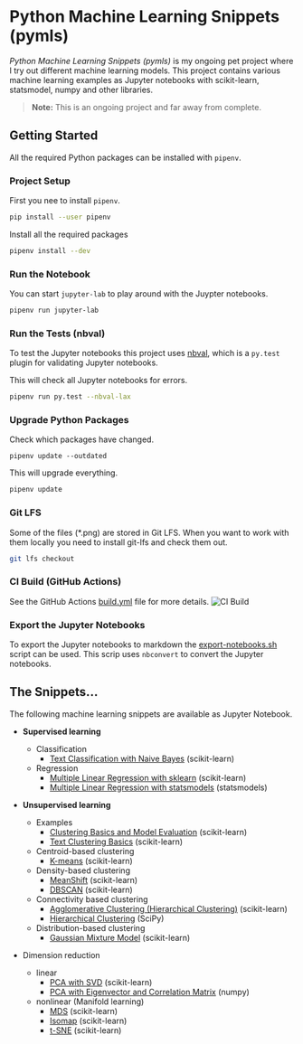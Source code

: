 #  Python Machine Learning Snippets (pymls)
_Python Machine Learning Snippets (pymls)_ is my ongoing pet project where I try out different machine learning models. 
This project contains various machine learning examples as Jupyter notebooks with scikit-learn, statsmodel, numpy and other libraries.

> __Note:__ This is an ongoing project and far away from complete.

## Getting Started
All the required Python packages can be installed with `pipenv`.

### Project Setup
First you nee to install `pipenv`.

```bash
pip install --user pipenv
```

Install all the required packages

```bash
pipenv install --dev
```

### Run the Notebook
You can start `jupyter-lab` to play around with the Juypter notebooks.


```bash
pipenv run jupyter-lab
```

### Run the Tests (nbval)
To test the Jupyter notebooks this project uses [nbval](https://github.com/computationalmodelling/nbval), which is a `py.test` 
plugin for validating Jupyter notebooks.


This will check all Jupyter notebooks for errors.

```bash
pipenv run py.test --nbval-lax
```

### Upgrade Python Packages
Check which packages have changed.

```
pipenv update --outdated
```

This will upgrade everything.

```bash
pipenv update
```

### Git LFS

Some of the files (*.png) are stored in Git LFS. When you want to work with them locally you need to install git-lfs and check them out.

```bash
git lfs checkout
```

### CI Build (GitHub Actions)
See the GitHub Actions [build.yml](.github/workflows/build.yml) file for more details. 
![CI Build](https://github.com/rueedlinger/machine-learning-snippets/workflows/CI%20Build/badge.svg)

### Export the Jupyter Notebooks
To export the Jupyter notebooks to markdown the [export-notebooks.sh](export-notebooks.sh) script can be used. 
This scrip uses `nbconvert` to convert the Jupyter notebooks.

## The Snippets...
The following machine learning snippets are available as Jupyter Notebook.

- __Supervised learning__
    - Classification
        - [Text Classification with Naive Bayes](notebooks/supervised/text_classification/text_classification.md) (scikit-learn)
    - Regression
        - [Multiple Linear Regression with sklearn](notebooks/supervised/linear_regression/multiple_linear_regression_sklearn.md) (scikit-learn)
        - [Multiple Linear Regression with statsmodels](notebooks/supervised/linear_regression/multiple_linear_regression_statsmodels.md) (statsmodels)
- __Unsupervised learning__ 
    - Examples
        - [Clustering Basics and Model Evaluation](notebooks/unsupervised/clustering/clustering_basics_model_evaluation.md) (scikit-learn)
        - [Text Clustering Basics](notebooks/unsupervised/clustering/clustering_text.md) (scikit-learn)
    - Centroid-based clustering
        - [K-means](notebooks/unsupervised/clustering/kmeans/clustering_kmeans.md) (scikit-learn)
    - Density-based clustering
        - [MeanShift](notebooks/unsupervised/clustering/meanshift/clustering_meanshift.md) (scikit-learn)
        - [DBSCAN](notebooks/unsupervised/clustering/dbscan/clustering_dbscan.md) (scikit-learn)
    - Connectivity based clustering
        - [Agglomerative Clustering (Hierarchical Clustering)](notebooks/unsupervised/clustering/agglomerative/clustering_agglomerative.md) (scikit-learn)
        - [Hierarchical Clustering](notebooks/unsupervised/clustering/hclust/clustering_hclust.md) (SciPy)
    - Distribution-based clustering
        - [Gaussian Mixture Model](notebooks/unsupervised/clustering/gaussian_mixture/clustering_gaussian_mixture.md) (scikit-learn)
        
       
- Dimension reduction
    - linear
        - [PCA with SVD](notebooks/unsupervised/dimensionality_reduction/pca/dimensionality_reduction_pca.md) (scikit-learn)
        - [PCA with Eigenvector and Correlation Matrix](notebooks/unsupervised/dimensionality_reduction/eigen/dimensionality_reduction_eigen.md) (numpy)
    - nonlinear (Manifold learning)
        - [MDS](notebooks/unsupervised/dimensionality_reduction/mds/dimensionality_reduction_mds.md) (scikit-learn)
        - [Isomap](notebooks/unsupervised/dimensionality_reduction/isomap/dimensionality_reduction_isomap.md) (scikit-learn)
        - [t-SNE](notebooks/unsupervised/dimensionality_reduction/tsne/dimensionality_reduction_tsne.md) (scikit-learn)

